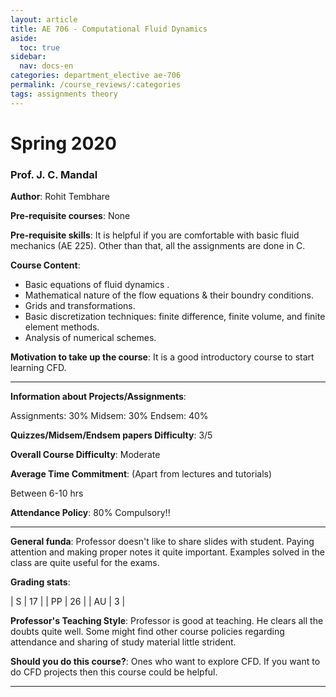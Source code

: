 ```yaml
---
layout: article
title: AE 706 - Computational Fluid Dynamics
aside:
  toc: true
sidebar:
  nav: docs-en
categories: department_elective ae-706
permalink: /course_reviews/:categories
tags: assignments theory
---
```


# Spring 2020
### Prof. J. C. Mandal
**Author**: Rohit Tembhare

**Pre-requisite courses**: None

**Pre-requisite skills**: It is helpful if you are comfortable with basic fluid mechanics (AE 225). Other than that, all the assignments are done in C.


**Course Content**:
* Basic equations of fluid dynamics .
* Mathematical nature of the flow equations & their boundry conditions.
 * Grids and transformations.
 * Basic discretization techniques: finite difference, finite volume, and finite element methods.
* Analysis of numerical schemes.

**Motivation to take up the course**: It is a good introductory course to start learning CFD.

---

**Information about Projects/Assignments**:

Assignments: 30%
Midsem: 30%
Endsem: 40%



**Quizzes/Midsem/Endsem papers Difficulty**: 3/5

**Overall Course Difficulty**: Moderate

**Average Time Commitment**:
(Apart from lectures and tutorials)

Between 6-10 hrs

**Attendance Policy**: 80% Compulsory!!


---

**General funda**: Professor doesn't like to share slides with student. Paying attention and making proper notes it quite important. Examples solved in the class are quite useful for the exams.


**Grading stats**:

| S | 17  |
| PP | 26  |
| AU | 3  |

**Professor's Teaching Style**: Professor is good at teaching. He clears all the doubts quite well. Some might find other course policies regarding attendance and sharing of study material little strident.

**Should you do this course?**: Ones who want to explore CFD. If you want to do CFD projects then this course could be helpful.


---
